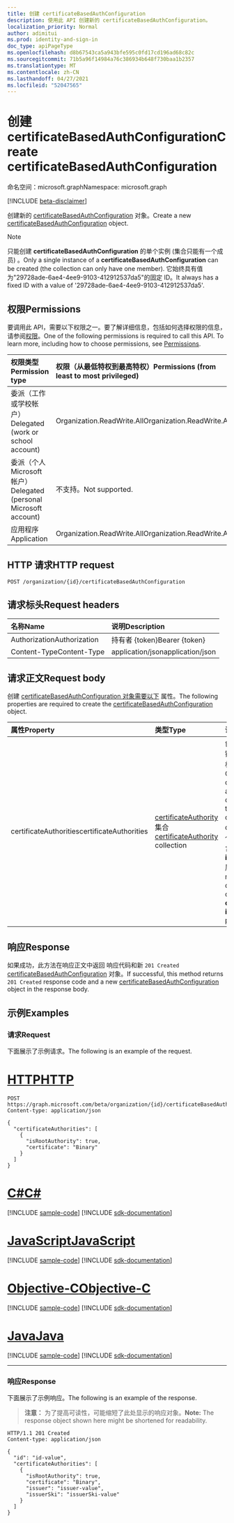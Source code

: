 ```yaml
---
title: 创建 certificateBasedAuthConfiguration
description: 使用此 API 创建新的 certificateBasedAuthConfiguration。
localization_priority: Normal
author: adimitui
ms.prod: identity-and-sign-in
doc_type: apiPageType
ms.openlocfilehash: d8b67543ca5a943bfe595c0fd17cd196ad68c82c
ms.sourcegitcommit: 71b5a96f14984a76c386934b648f730baa1b2357
ms.translationtype: MT
ms.contentlocale: zh-CN
ms.lasthandoff: 04/27/2021
ms.locfileid: "52047565"
---
```

# <a name="create-certificatebasedauthconfiguration"></a><span data-ttu-id="df205-103">创建 certificateBasedAuthConfiguration</span><span class="sxs-lookup"><span data-stu-id="df205-103">Create certificateBasedAuthConfiguration</span></span>

<span data-ttu-id="df205-104">命名空间：microsoft.graph</span><span class="sxs-lookup"><span data-stu-id="df205-104">Namespace: microsoft.graph</span></span>

[!INCLUDE [beta-disclaimer](../../includes/beta-disclaimer.md)]

<span data-ttu-id="df205-105">创建新的 [certificateBasedAuthConfiguration](../resources/certificateBasedAuthConfiguration.md) 对象。</span><span class="sxs-lookup"><span data-stu-id="df205-105">Create a new [certificateBasedAuthConfiguration](../resources/certificateBasedAuthConfiguration.md) object.</span></span>

> [!NOTE]
> <span data-ttu-id="df205-106">只能创建 **certificateBasedAuthConfiguration** 的单个实例 (集合只能有一个成员) 。</span><span class="sxs-lookup"><span data-stu-id="df205-106">Only a single instance of a **certificateBasedAuthConfiguration** can be created (the collection can only have one member).</span></span> <span data-ttu-id="df205-107">它始终具有值为"29728ade-6ae4-4ee9-9103-412912537da5"的固定 ID。</span><span class="sxs-lookup"><span data-stu-id="df205-107">It always has a fixed ID with a value of '29728ade-6ae4-4ee9-9103-412912537da5'.</span></span>

## <a name="permissions"></a><span data-ttu-id="df205-108">权限</span><span class="sxs-lookup"><span data-stu-id="df205-108">Permissions</span></span>

<span data-ttu-id="df205-p102">要调用此 API，需要以下权限之一。要了解详细信息，包括如何选择权限的信息，请参阅[权限](/graph/permissions-reference)。</span><span class="sxs-lookup"><span data-stu-id="df205-p102">One of the following permissions is required to call this API. To learn more, including how to choose permissions, see [Permissions](/graph/permissions-reference).</span></span>

| <span data-ttu-id="df205-111">权限类型</span><span class="sxs-lookup"><span data-stu-id="df205-111">Permission type</span></span>                        | <span data-ttu-id="df205-112">权限（从最低特权到最高特权）</span><span class="sxs-lookup"><span data-stu-id="df205-112">Permissions (from least to most privileged)</span></span> |
|:---------------------------------------|:--------------------------------------------|
| <span data-ttu-id="df205-113">委派（工作或学校帐户）</span><span class="sxs-lookup"><span data-stu-id="df205-113">Delegated (work or school account)</span></span>     | <span data-ttu-id="df205-114">Organization.ReadWrite.All</span><span class="sxs-lookup"><span data-stu-id="df205-114">Organization.ReadWrite.All</span></span> |
| <span data-ttu-id="df205-115">委派（个人 Microsoft 帐户）</span><span class="sxs-lookup"><span data-stu-id="df205-115">Delegated (personal Microsoft account)</span></span> | <span data-ttu-id="df205-116">不支持。</span><span class="sxs-lookup"><span data-stu-id="df205-116">Not supported.</span></span> |
| <span data-ttu-id="df205-117">应用程序</span><span class="sxs-lookup"><span data-stu-id="df205-117">Application</span></span>    | <span data-ttu-id="df205-118">Organization.ReadWrite.All</span><span class="sxs-lookup"><span data-stu-id="df205-118">Organization.ReadWrite.All</span></span> |

## <a name="http-request"></a><span data-ttu-id="df205-119">HTTP 请求</span><span class="sxs-lookup"><span data-stu-id="df205-119">HTTP request</span></span>

<!-- { "blockType": "ignored" } -->

```http
POST /organization/{id}/certificateBasedAuthConfiguration
```

## <a name="request-headers"></a><span data-ttu-id="df205-120">请求标头</span><span class="sxs-lookup"><span data-stu-id="df205-120">Request headers</span></span>

| <span data-ttu-id="df205-121">名称</span><span class="sxs-lookup"><span data-stu-id="df205-121">Name</span></span>          | <span data-ttu-id="df205-122">说明</span><span class="sxs-lookup"><span data-stu-id="df205-122">Description</span></span>   |
|:--------------|:--------------|
| <span data-ttu-id="df205-123">Authorization</span><span class="sxs-lookup"><span data-stu-id="df205-123">Authorization</span></span> | <span data-ttu-id="df205-124">持有者 {token}</span><span class="sxs-lookup"><span data-stu-id="df205-124">Bearer {token}</span></span> |
| <span data-ttu-id="df205-125">Content-Type</span><span class="sxs-lookup"><span data-stu-id="df205-125">Content-Type</span></span> | <span data-ttu-id="df205-126">application/json</span><span class="sxs-lookup"><span data-stu-id="df205-126">application/json</span></span> |

## <a name="request-body"></a><span data-ttu-id="df205-127">请求正文</span><span class="sxs-lookup"><span data-stu-id="df205-127">Request body</span></span>

<span data-ttu-id="df205-128">创建 [certificateBasedAuthConfiguration 对象需要以下](../resources/certificatebasedauthconfiguration.md) 属性。</span><span class="sxs-lookup"><span data-stu-id="df205-128">The following properties are required to create the [certificateBasedAuthConfiguration](../resources/certificatebasedauthconfiguration.md) object.</span></span>

| <span data-ttu-id="df205-129">属性</span><span class="sxs-lookup"><span data-stu-id="df205-129">Property</span></span>     | <span data-ttu-id="df205-130">类型</span><span class="sxs-lookup"><span data-stu-id="df205-130">Type</span></span>        | <span data-ttu-id="df205-131">说明</span><span class="sxs-lookup"><span data-stu-id="df205-131">Description</span></span> |
|:-------------|:------------|:------------|
|<span data-ttu-id="df205-132">certificateAuthorities</span><span class="sxs-lookup"><span data-stu-id="df205-132">certificateAuthorities</span></span>| <span data-ttu-id="df205-133">[certificateAuthority](../resources/certificateauthority.md) 集合</span><span class="sxs-lookup"><span data-stu-id="df205-133">[certificateAuthority](../resources/certificateauthority.md) collection</span></span> |<span data-ttu-id="df205-134">创建受信任证书链的证书颁发机构的集合。</span><span class="sxs-lookup"><span data-stu-id="df205-134">Collection of certificate authorities that creates a trusted certificate chain.</span></span>  <span data-ttu-id="df205-135">集合的每个成员都必须包含 **证书和** **isRootAuthority** 属性。</span><span class="sxs-lookup"><span data-stu-id="df205-135">Each member of the collection must contain **certificate** and **isRootAuthority** properties.</span></span> |

## <a name="response"></a><span data-ttu-id="df205-136">响应</span><span class="sxs-lookup"><span data-stu-id="df205-136">Response</span></span>

<span data-ttu-id="df205-137">如果成功，此方法在响应正文中返回 响应代码和新 `201 Created` [certificateBasedAuthConfiguration](../resources/certificatebasedauthconfiguration.md) 对象。</span><span class="sxs-lookup"><span data-stu-id="df205-137">If successful, this method returns `201 Created` response code and a new [certificateBasedAuthConfiguration](../resources/certificatebasedauthconfiguration.md) object in the response body.</span></span>

## <a name="examples"></a><span data-ttu-id="df205-138">示例</span><span class="sxs-lookup"><span data-stu-id="df205-138">Examples</span></span>

### <a name="request"></a><span data-ttu-id="df205-139">请求</span><span class="sxs-lookup"><span data-stu-id="df205-139">Request</span></span>

<span data-ttu-id="df205-140">下面展示了示例请求。</span><span class="sxs-lookup"><span data-stu-id="df205-140">The following is an example of the request.</span></span>

# <a name="http"></a>[<span data-ttu-id="df205-141">HTTP</span><span class="sxs-lookup"><span data-stu-id="df205-141">HTTP</span></span>](#tab/http)
<!-- {
  "blockType": "request",
  "name": "create_certificatebasedauthconfiguration_from_certificatebasedauthconfiguration"
}-->

```http
POST https://graph.microsoft.com/beta/organization/{id}/certificateBasedAuthConfiguration
Content-type: application/json

{
  "certificateAuthorities": [
    {
      "isRootAuthority": true,
      "certificate": "Binary"
    }
  ]
}
```
# <a name="c"></a>[<span data-ttu-id="df205-142">C#</span><span class="sxs-lookup"><span data-stu-id="df205-142">C#</span></span>](#tab/csharp)
[!INCLUDE [sample-code](../includes/snippets/csharp/create-certificatebasedauthconfiguration-from-certificatebasedauthconfiguration-csharp-snippets.md)]
[!INCLUDE [sdk-documentation](../includes/snippets/snippets-sdk-documentation-link.md)]

# <a name="javascript"></a>[<span data-ttu-id="df205-143">JavaScript</span><span class="sxs-lookup"><span data-stu-id="df205-143">JavaScript</span></span>](#tab/javascript)
[!INCLUDE [sample-code](../includes/snippets/javascript/create-certificatebasedauthconfiguration-from-certificatebasedauthconfiguration-javascript-snippets.md)]
[!INCLUDE [sdk-documentation](../includes/snippets/snippets-sdk-documentation-link.md)]

# <a name="objective-c"></a>[<span data-ttu-id="df205-144">Objective-C</span><span class="sxs-lookup"><span data-stu-id="df205-144">Objective-C</span></span>](#tab/objc)
[!INCLUDE [sample-code](../includes/snippets/objc/create-certificatebasedauthconfiguration-from-certificatebasedauthconfiguration-objc-snippets.md)]
[!INCLUDE [sdk-documentation](../includes/snippets/snippets-sdk-documentation-link.md)]

# <a name="java"></a>[<span data-ttu-id="df205-145">Java</span><span class="sxs-lookup"><span data-stu-id="df205-145">Java</span></span>](#tab/java)
[!INCLUDE [sample-code](../includes/snippets/java/create-certificatebasedauthconfiguration-from-certificatebasedauthconfiguration-java-snippets.md)]
[!INCLUDE [sdk-documentation](../includes/snippets/snippets-sdk-documentation-link.md)]

---


### <a name="response"></a><span data-ttu-id="df205-146">响应</span><span class="sxs-lookup"><span data-stu-id="df205-146">Response</span></span>

<span data-ttu-id="df205-147">下面展示了示例响应。</span><span class="sxs-lookup"><span data-stu-id="df205-147">The following is an example of the response.</span></span>

> <span data-ttu-id="df205-148">**注意：** 为了提高可读性，可能缩短了此处显示的响应对象。</span><span class="sxs-lookup"><span data-stu-id="df205-148">**Note:** The response object shown here might be shortened for readability.</span></span>

<!-- {
  "blockType": "response",
  "truncated": true,
  "@odata.type": "microsoft.graph.certificateBasedAuthConfiguration"
} -->

```http
HTTP/1.1 201 Created
Content-type: application/json

{
  "id": "id-value",
  "certificateAuthorities": [
    {
      "isRootAuthority": true,
      "certificate": "Binary",
      "issuer": "issuer-value",
      "issuerSki": "issuerSki-value"
    }
  ]
}
```

<!-- uuid: 16cd6b66-4b1a-43a1-adaf-3a886856ed98
2019-02-04 14:57:30 UTC -->
<!-- {
  "type": "#page.annotation",
  "description": "Create certificateBasedAuthConfiguration",
  "keywords": "",
  "section": "documentation",
  "tocPath": ""
}-->


